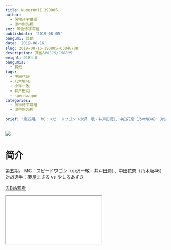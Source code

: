 ```yaml
---
title: Numer0nII 190805
author:
  - 风物诗字幕组
  - 汉中则为橙
zmz: 风物诗字幕组
publishdate: '2019-08-05'
bangumi: 其他
date: '2019-08-16'
slug: 2019-08-15-190805-63848788
description: 其他&#8226;190805
weight: 9184.0
bangumis:
  - 其他
tags:
  - 中田花奈
  - 乃木坂46
  - 小泽一敬
  - 井户田润
  - speedwagon
categories:
  - 风物诗字幕组
  - 汉中则为橙

brief: "第五期。 MC：スピードワゴン（小沢一敬・井戸田潤）、中田花奈（乃木坂46） 对战选手：夢屋まさる vs やしろあずき"
---
```

![](https://raw.githubusercontent.com/tcgriffith/owaraisite/master/static/tmpimg/6669423afc92790689dce8501a6e39ac2724cf00.jpg.480.jpg)
# 简介  
第五期。
MC：スピードワゴン（小沢一敬・井戸田潤）、中田花奈（乃木坂46）
对战选手：夢屋まさる vs やしろあずき  

[去B站观看](https://www.bilibili.com/video/av63848788/)
<div class ="resp-container"><iframe class="testiframe" src="//player.bilibili.com/player.html?aid=63848788"", scrolling="no", allowfullscreen="true" > </iframe></div> 
